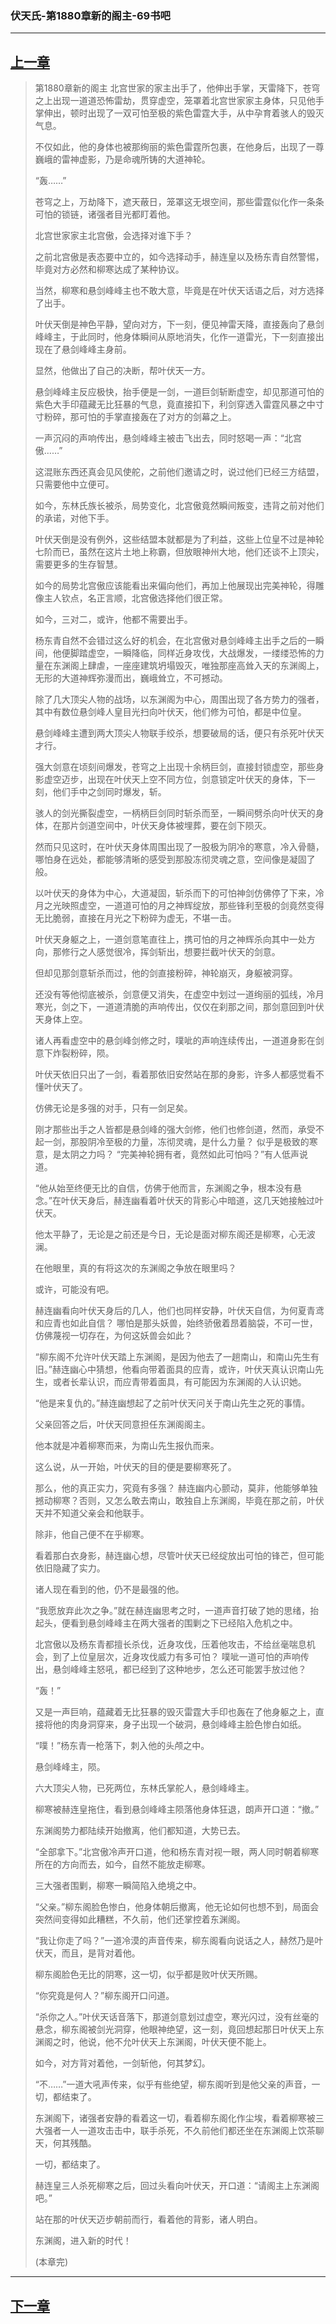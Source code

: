 ### 伏天氏-第1880章新的阁主-69书吧

--------
[上一章](./da2f21e0e2ab1b980ef6e6e39c13a24c.md)
--------


>
>
>
>第1880章新的阁主
>北宫世家的家主出手了，他伸出手掌，天雷降下，苍穹之上出现一道道恐怖雷劫，贯穿虚空，笼罩着北宫世家家主身体，只见他手掌伸出，顿时出现了一双可怕至极的紫色雷霆大手，从中孕育着骇人的毁灭气息。
>
>不仅如此，他的身体也被那绚丽的紫色雷霆所包裹，在他身后，出现了一尊巍峨的雷神虚影，乃是命魂所铸的大道神轮。
>
>“轰……”
>
>苍穹之上，万劫降下，遮天蔽日，笼罩这无垠空间，那些雷霆似化作一条条可怕的锁链，诸强者目光都盯着他。
>
>北宫世家家主北宫傲，会选择对谁下手？
>
>之前北宫傲是表态要中立的，如今选择动手，赫连皇以及杨东青自然警惕，毕竟对方必然和柳寒达成了某种协议。
>
>当然，柳寒和悬剑峰峰主也不敢大意，毕竟是在叶伏天话语之后，对方选择了出手。
>
>叶伏天倒是神色平静，望向对方，下一刻，便见神雷天降，直接轰向了悬剑峰峰主，于此同时，他身体瞬间从原地消失，化作一道雷光，下一刻直接出现在了悬剑峰峰主身前。
>
>显然，他做出了自己的决断，帮叶伏天一方。
>
>悬剑峰峰主反应极快，抬手便是一剑，一道巨剑斩断虚空，却见那道可怕的紫色大手印蕴藏无比狂暴的气息，竟直接扣下，利剑穿透入雷霆风暴之中寸寸粉碎，那可怕的手掌直接轰在了对方的剑幕之上。
>
>一声沉闷的声响传出，悬剑峰峰主被击飞出去，同时怒喝一声：“北宫傲……”
>
>这混账东西还真会见风使舵，之前他们邀请之时，说过他们已经三方结盟，只需要他中立便可。
>
>如今，东林氏族长被杀，局势变化，北宫傲竟然瞬间叛变，违背之前对他们的承诺，对他下手。
>
>叶伏天倒是没有例外，这些结盟本就都是为了利益，这些上位皇不过是神轮七阶而已，虽然在这片土地上称霸，但放眼神州大地，他们还谈不上顶尖，需要更多的生存智慧。
>
>如今的局势北宫傲应该能看出来偏向他们，再加上他展现出完美神轮，得雕像主人钦点，名正言顺，北宫傲选择他们很正常。
>
>如今，三对二，或许，他都不需要出手。
>
>杨东青自然不会错过这么好的机会，在北宫傲对悬剑峰峰主出手之后的一瞬间，他便脚踏虚空，一瞬降临，同样近身攻伐，大战爆发，一缕缕恐怖的力量在东渊阁上肆虐，一座座建筑坍塌毁灭，唯独那座高耸入天的东渊阁上，无形的大道神辉弥漫而出，巍峨耸立，不可撼动。
>
>除了几大顶尖人物的战场，以东渊阁为中心，周围出现了各方势力的强者，其中有数位悬剑峰人皇目光扫向叶伏天，他们修为可怕，都是中位皇。
>
>悬剑峰峰主遭到两大顶尖人物联手绞杀，想要破局的话，便只有杀死叶伏天才行。
>
>强大剑意在顷刻间爆发，苍穹之上出现十余柄巨剑，直接封锁虚空，那些身影虚空迈步，出现在叶伏天上空不同方位，剑意锁定叶伏天的身体，下一刻，他们手中之剑同时爆发，斩。
>
>骇人的剑光撕裂虚空，一柄柄巨剑同时斩杀而至，一瞬间劈杀向叶伏天的身体，在那片剑道空间中，叶伏天身体被埋葬，要在剑下陨灭。
>
>然而只见这时，在叶伏天身体周围出现了一股极为阴冷的寒意，冷入骨髓，哪怕身在远处，都能够清晰的感受到那股冻彻灵魂之意，空间像是凝固了般。
>
>以叶伏天的身体为中心，大道凝固，斩杀而下的可怕神剑仿佛停了下来，冷月之光映照虚空，一道道可怕的月之神辉绽放，那些锋利至极的剑竟然变得无比脆弱，直接在月光之下粉碎为虚无，不堪一击。
>
>叶伏天身躯之上，一道剑意笔直往上，携可怕的月之神辉杀向其中一处方向，那修行之人感觉很冷，挥剑斩出，想要拦截叶伏天的剑意。
>
>但却见那剑意斩杀而过，他的剑直接粉碎，神轮崩灭，身躯被洞穿。
>
>还没有等他彻底被杀，剑意便又消失，在虚空中划过一道绚丽的弧线，冷月寒光，剑之下，一道道清脆的声响传出，仅仅在刹那之间，那剑意回到叶伏天身体上空。
>
>诸人再看虚空中的悬剑峰剑修之时，噗呲的声响连续传出，一道道身影在剑意下炸裂粉碎，陨。
>
>叶伏天依旧只出了一剑，看着那依旧安然站在那的身影，许多人都感觉看不懂叶伏天了。
>
>仿佛无论是多强的对手，只有一剑足矣。
>
>刚才那些出手之人皆都是悬剑峰的强大剑修，他们也修剑道，然而，承受不起一剑，那股阴冷至极的力量，冻彻灵魂，是什么力量？
>似乎是极致的寒意，是太阴之力吗？
>“完美神轮拥有者，竟然如此可怕吗？”有人低声说道。
>
>“他从始至终便无比的自信，仿佛于他而言，东渊阁之争，根本没有悬念。”在叶伏天身后，赫连幽看着叶伏天的背影心中暗道，这几天她接触过叶伏天。
>
>他太平静了，无论是之前还是今日，无论是面对柳东阁还是柳寒，心无波澜。
>
>在他眼里，真的有将这次的东渊阁之争放在眼里吗？
>
>或许，可能没有吧。
>
>赫连幽看向叶伏天身后的几人，他们也同样安静，叶伏天自信，为何夏青鸢和应青也如此自信？
>哪怕是那头妖兽，始终骄傲着昂着脑袋，不可一世，仿佛蔑视一切存在，为何这妖兽会如此？
>
>“柳东阁不允许叶伏天踏上东渊阁，是因为他去了一趟南山，和南山先生有旧。”赫连幽心中猜想，他看向带着面具的应青，或许，叶伏天真认识南山先生，或者长辈认识，而应青带着面具，有可能因为东渊阁的人认识她。
>
>“他是来复仇的。”赫连幽想起了之前叶伏天问关于南山先生之死的事情。
>
>父亲回答之后，叶伏天同意担任东渊阁阁主。
>
>他本就是冲着柳寒而来，为南山先生报仇而来。
>
>这么说，从一开始，叶伏天的目的便是要柳寒死了。
>
>那么，他的真正实力，究竟有多强？
>赫连幽内心颤动，莫非，他能够单独撼动柳寒？否则，又怎么敢去南山，敢独自上东渊阁，毕竟在那之前，叶伏天并不知道父亲会和他联手。
>
>除非，他自己便不在乎柳寒。
>
>看着那白衣身影，赫连幽心想，尽管叶伏天已经绽放出可怕的锋芒，但可能依旧隐藏了实力。
>
>诸人现在看到的他，仍不是最强的他。
>
>“我愿放弃此次之争。”就在赫连幽思考之时，一道声音打破了她的思绪，抬起头，便看到悬剑峰峰主在两大强者的围剿之下已经陷入危机之中。
>
>北宫傲以及杨东青都擅长杀伐，近身攻伐，压着他攻击，不给丝毫喘息机会，到了上位皇层次，近身攻伐威力有多可怕？
>噗呲一道可怕的声响传出，悬剑峰峰主怒吼，都已经到了这种地步，怎么还可能罢手放过他？
>
>“轰！”
>
>又是一声巨响，蕴藏着无比狂暴的毁灭雷霆大手印也轰在了他身躯之上，直接将他的肉身洞穿来，身子出现一个破洞，悬剑峰峰主脸色惨白如纸。
>
>“噗！”杨东青一枪落下，刺入他的头颅之中。
>
>悬剑峰峰主，陨。
>
>六大顶尖人物，已死两位，东林氏掌舵人，悬剑峰峰主。
>
>柳寒被赫连皇拖住，看到悬剑峰峰主陨落他身体狂退，朗声开口道：“撤。”
>
>东渊阁势力都陆续开始撤离，他们都知道，大势已去。
>
>“全部拿下。”北宫傲冷声开口道，他和杨东青对视一眼，两人同时朝着柳寒所在的方向而去，如今，自然不能放走柳寒。
>
>三大强者围剿，柳寒一瞬简陷入绝境之中。
>
>“父亲。”柳东阁脸色惨白，他身体朝后撤离，他无论如何也想不到，局面会突然间变得如此糟糕，不久前，他们还掌控着东渊阁。
>
>“我让你走了吗？”一道冷漠的声音传来，柳东阁看向说话之人，赫然乃是叶伏天，而且，是背对着他。
>
>柳东阁脸色无比的阴寒，这一切，似乎都是败叶伏天所赐。
>
>“你究竟是何人？”柳东阁开口问道。
>
>“杀你之人。”叶伏天话音落下，那道剑意划过虚空，寒光闪过，没有丝毫的悬念，柳东阁被剑光洞穿，他眼神绝望，这一刻，竟回想起那日叶伏天上东渊阁之时，他说，他不允叶伏天上东渊阁，叶伏天便不能上。
>
>如今，对方背对着他，一剑斩他，何其梦幻。
>
>“不……”一道大吼声传来，似乎有些绝望，柳东阁听到是他父亲的声音，一切，都结束了。
>
>东渊阁下，诸强者安静的看着这一切，看着柳东阁化作尘埃，看着柳寒被三大强者一人一道攻击击中，联手杀死，不久前他们都还坐在东渊阁上饮茶聊天，何其残酷。
>
>一切，都结束了。
>
>赫连皇三人杀死柳寒之后，回过头看向叶伏天，开口道：“请阁主上东渊阁吧。”
>
>站在那的叶伏天迈步朝前而行，看着他的背影，诸人明白。
>
>东渊阁，进入新的时代！
>
>(本章完)
>
>

--------
[下一章](./bb664dbfe5c569a0928530021fa8565c.md)
--------
